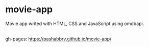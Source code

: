 # movie-app
Movie app writed with HTML, CSS and JavaScript using omdbapi.<br><br>

gh-pages: https://pashabbrv.github.io/movie-app/

